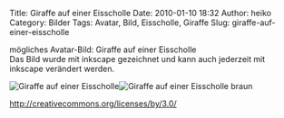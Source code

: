 Title: Giraffe auf einer Eisscholle
Date: 2010-01-10 18:32
Author: heiko
Category: Bilder
Tags: Avatar, Bild, Eisscholle, Giraffe
Slug: giraffe-auf-einer-eisscholle

mögliches Avatar-Bild: Giraffe auf einer Eisscholle  
Das Bild wurde mit inkscape gezeichnet und kann auch jederzeit mit
inkscape verändert werden.

![Giraffe auf einer Eisscholle][]![Giraffe auf einer Eisscholle braun][]

http://creativecommons.org/licenses/by/3.0/

  [Giraffe auf einer Eisscholle]: http://www.datenpaul.de/archive/giraffe_auf_einer_eisscholle.png
  [Giraffe auf einer Eisscholle braun]: http://www.datenpaul.de/archive/giraffe_auf_einer_eisscholle_b.png

